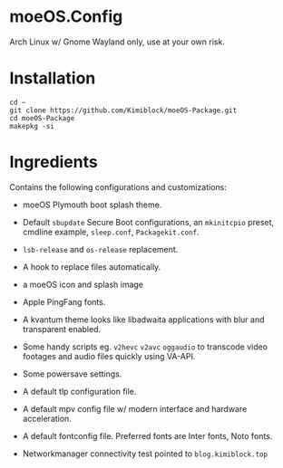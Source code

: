# moeOS.Config
Arch Linux w/ Gnome Wayland only, use at your own risk.

# Installation
```
cd ~
git clone https://github.com/Kimiblock/moeOS-Package.git
cd moeOS-Package
makepkg -si
```

# Ingredients

Contains the following configurations and customizations:

- moeOS Plymouth boot splash theme.

- Default `sbupdate` Secure Boot configurations, an `mkinitcpio` preset, cmdline example, `sleep.conf`, `Packagekit.conf`.

- `lsb-release` and `os-release` replacement.

- A hook to replace files automatically.

- a moeOS icon and splash image

- Apple PingFang fonts.

- A kvantum theme looks like libadwaita applications with blur and transparent enabled.

- Some handy scripts eg. `v2hevc` `v2avc` `oggaudio` to transcode video footages and audio files quickly using VA-API.

- Some powersave settings.

- A default tlp configuration file.

- A default mpv config file w/ modern interface and hardware acceleration.

- A default fontconfig file. Preferred fonts are Inter fonts, Noto fonts.

- Networkmanager connectivity test pointed to `blog.kimiblock.top`
